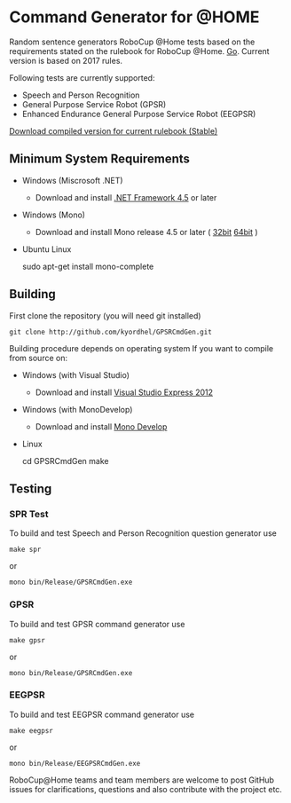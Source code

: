 Command Generator for @HOME
============================


Random sentence generators RoboCup @Home tests based on the requirements stated on the rulebook for RoboCup @Home. [Go](http://www.robocupathome.org/rules). Current version is based on 2017 rules.

Following tests are currently supported:
- Speech and Person Recognition
- General Purpose Service Robot (GPSR)
- Enhanced Endurance General Purpose Service Robot (EEGPSR)

[Download compiled version for current rulebook (Stable)](http://github.com/kyordhel/GPSRCmdGen/blob/master/bin/stable/binaries.zip?raw=true)

## Minimum System Requirements
- Windows (Miscrosoft .NET)
    - Download and install [.NET Framework 4.5](https://www.microsoft.com/en-us/download/details.aspx?id=42642) or later
- Windows (Mono)
    - Download and install Mono release 4.5 or later ( [32bit](https://download.mono-project.com/archive/4.8.0/windows-installer/mono-4.8.0.495-gtksharp-2.12.42-win32-1.msi) [64bit](https://download.mono-project.com/archive/4.8.0/windows-installer/mono-4.8.0.495-x64-1.msi) )
- Ubuntu Linux

    sudo apt-get install mono-complete

## Building
First clone the repository (you will need git installed)

    git clone http://github.com/kyordhel/GPSRCmdGen.git

Building procedure depends on operating system
If you want to compile from source on:
- Windows (with Visual Studio)
    - Download and install [Visual Studio Express 2012](https://www.microsoft.com/en-us/download/details.aspx?id=34673)
- Windows (with MonoDevelop)
    - Download and install [Mono Develop](http://www.monodevelop.com/download/)
- Linux

    cd GPSRCmdGen
    make
    
## Testing

### SPR Test
To build and test Speech and Person Recognition question generator use

    make spr
or

    mono bin/Release/GPSRCmdGen.exe

### GPSR
To build and test GPSR command generator use

    make gpsr
or

    mono bin/Release/GPSRCmdGen.exe

### EEGPSR 
To build and test EEGPSR command generator use

    make eegpsr
or

    mono bin/Release/EEGPSRCmdGen.exe

RoboCup@Home teams and team members are welcome to post GitHub issues for clarifications, questions and also contribute with the project etc.
